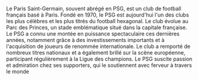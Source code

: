 Le Paris Saint-Germain, souvent abrégé en PSG, est un club de football français basé à Paris. Fondé en 1970, le PSG est aujourd'hui l'un des clubs les plus célèbres et les plus titrés du football hexagonal. Le club évolue au Parc des Princes, un stade emblématique situé dans la capitale française. Le PSG a connu une montée en puissance spectaculaire ces dernières années, notamment grâce à des investissements importants et à l'acquisition de joueurs de renommée internationale. Le club a remporté de nombreux titres nationaux et a également brillé sur la scène européenne, participant régulièrement à la Ligue des champions. Le PSG suscite passion et admiration chez ses supporters, qui le soutiennent avec ferveur à travers le monde

